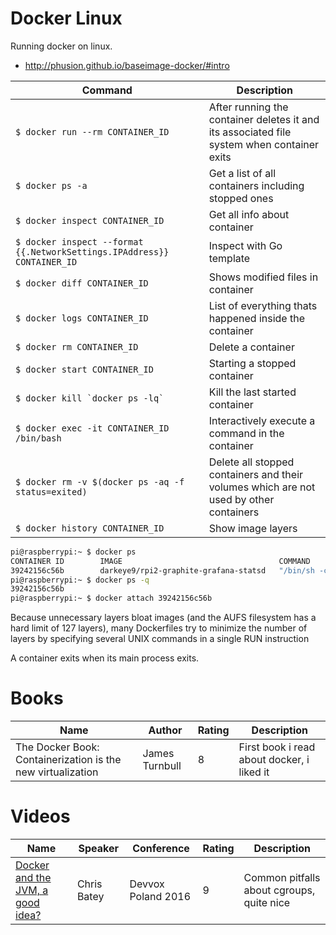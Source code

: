 Docker Linux
============

Running docker on linux.

* http://phusion.github.io/baseimage-docker/#intro

| Command | Description |
|---------|-------------|
| ```$ docker run --rm CONTAINER_ID``` | After running the container deletes it and its associated file system when container exits |
| ```$ docker ps -a```                 | Get a list of all containers including stopped ones |
| ```$ docker inspect CONTAINER_ID``` | Get all info about container |
| ```$ docker inspect --format {{.NetworkSettings.IPAddress}} CONTAINER_ID``` | Inspect with Go template |
| ```$ docker diff CONTAINER_ID``` | Shows modified files in container |
| ```$ docker logs CONTAINER_ID``` | List of everything thats happened inside the container |
| ```$ docker rm CONTAINER_ID``` | Delete a container |
| ```$ docker start CONTAINER_ID```                 | Starting a stopped container |
| ```$ docker kill `docker ps -lq` ``` | Kill the last started container |
| ```$ docker exec -it CONTAINER_ID /bin/bash``` | Interactively execute a command in the container |
| ```$ docker rm -v $(docker ps -aq -f status=exited)``` | Delete all stopped containers and their volumes which are not used by other containers |
| ```$ docker history CONTAINER_ID``` | Show image layers |

```bash
pi@raspberrypi:~ $ docker ps
CONTAINER ID        IMAGE                                   COMMAND                  CREATED             STATUS              PORTS                                                                                            NAMES
39242156c56b        darkeye9/rpi2-graphite-grafana-statsd   "/bin/sh -c 'supervis"   31 minutes ago      Up 31 minutes       0.0.0.0:2003->2003/tcp, 0.0.0.0:3000->3000/tcp, 0.0.0.0:8125->8125/tcp, 0.0.0.0:8125->8125/udp   stats
pi@raspberrypi:~ $ docker ps -q
39242156c56b
pi@raspberrypi:~ $ docker attach 39242156c56b
```

Because unnecessary layers bloat images (and the AUFS filesystem has a hard limit of
127 layers), many Dockerfiles try to minimize the number of layers by specifying several 
UNIX commands in a single RUN instruction

A container exits when its main process exits.

# Books

Name | Author | Rating | Description |
-----|--------|--------|-------------|
The Docker Book: Containerization is the new virtualization | James Turnbull | 8 | First book i read about docker, i liked it |

# Videos

Name | Speaker | Conference | Rating | Description |
-----|---------|------------|--------|-------------|
[Docker and the JVM, a good idea?] | Chris Batey | Devvox Poland 2016 | 9 | Common pitfalls about cgroups, quite nice |

[Docker and the JVM, a good idea?]: https://www.youtube.com/watch?v=Vt4G-pHXfs4
